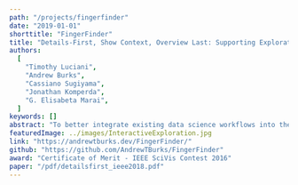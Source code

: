 ```yaml
---
path: "/projects/fingerfinder"
date: "2019-01-01"
shorttitle: "FingerFinder"
title: "Details-First, Show Context, Overview Last: Supporting Exploration of Viscous Fingers in Large-Scale Ensemble Simulations"
authors:
  [
    "Timothy Luciani",
    "Andrew Burks",
    "Cassiano Sugiyama",
    "Jonathan Komperda",
    "G. Elisabeta Marai",
  ]
keywords: []
abstract: "To better integrate existing data science workflows into the SAGE2 collaborative experience, we provide a SAGE2 plugin for JupyterLab. The plugin supports sharing both static notebooks, as well as dynamically updating cell content to SAGE2. A user simply connects to one or more SAGE2 server by URL, and can start sharing their Jupyter Notebook content. Shared notebooks are rendered by Jupyter nbviewer as static web-pages on the SAGE2 wall. Shared notebook cell image output is sent as an image to SAGE2 and dynamically updates every time that a cell is run."
featuredImage: ../images/InteractiveExploration.jpg
link: "https://andrewtburks.dev/FingerFinder/"
github: "https://github.com/AndrewTBurks/FingerFinder"
award: "Certificate of Merit - IEEE SciVis Contest 2016"
paper: "/pdf/detailsfirst_ieee2018.pdf"
---
```

